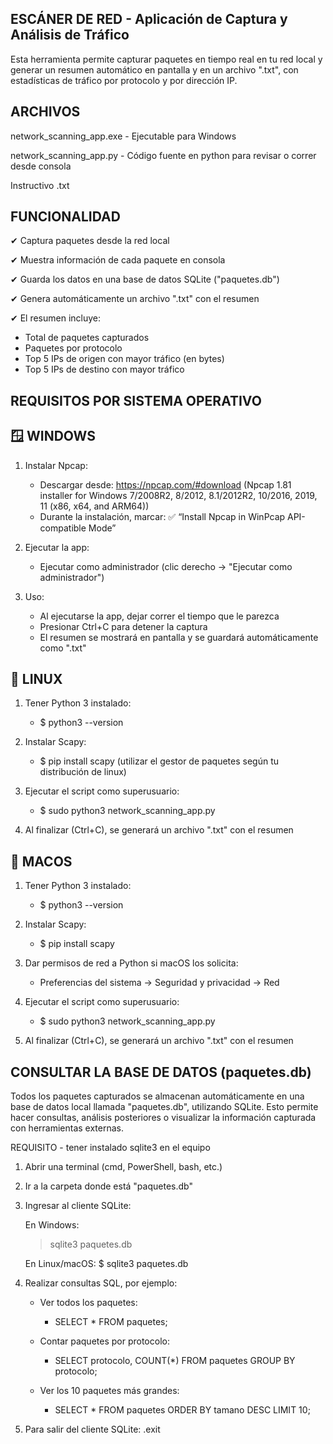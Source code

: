 ESCÁNER DE RED - Aplicación de Captura y Análisis de Tráfico
---------------------------------------------------------------

Esta herramienta permite capturar paquetes en tiempo real en tu red local y generar un resumen automático en pantalla y en un archivo ".txt", con estadísticas de tráfico por protocolo y por dirección IP.

ARCHIVOS
---------------------------------------------------------------


network_scanning_app.exe - Ejecutable para Windows

network_scanning_app.py - Código fuente en python para revisar o correr desde consola

Instructivo .txt

FUNCIONALIDAD
---------------------------------------------------------------


✔ Captura paquetes desde la red local

✔ Muestra información de cada paquete en consola

✔ Guarda los datos en una base de datos SQLite ("paquetes.db")

✔ Genera automáticamente un archivo ".txt" con el resumen

✔ El resumen incluye:
   - Total de paquetes capturados
   - Paquetes por protocolo
   - Top 5 IPs de origen con mayor tráfico (en bytes)
   - Top 5 IPs de destino con mayor tráfico

REQUISITOS POR SISTEMA OPERATIVO
---------------------------------------------------------------

🪟 WINDOWS
---------------------------------------------------------------
1. Instalar Npcap:
   - Descargar desde: https://npcap.com/#download (Npcap 1.81 installer for Windows 7/2008R2, 8/2012, 8.1/2012R2, 10/2016, 2019, 11 (x86, x64, and ARM64))
   - Durante la instalación, marcar:
     ✅ “Install Npcap in WinPcap API-compatible Mode”

2. Ejecutar la app:
   - Ejecutar como administrador (clic derecho → "Ejecutar como administrador")

3. Uso:
   - Al ejecutarse la app, dejar correr el tiempo que le parezca
   - Presionar Ctrl+C para detener la captura
   - El resumen se mostrará en pantalla y se guardará automáticamente como ".txt"

🐧 LINUX
---------------------------------------------------------------

1. Tener Python 3 instalado:
	  - $ python3 --version

2. Instalar Scapy:
	  - $ pip install scapy (utilizar el gestor de paquetes según tu distribución de linux)

3. Ejecutar el script como superusuario:
	  - $ sudo python3 network_scanning_app.py

4. Al finalizar (Ctrl+C), se generará un archivo ".txt" con el resumen

🍎 MACOS
---------------------------------------------------------------

1. Tener Python 3 instalado:
 	 - $ python3 --version

3. Instalar Scapy:
	  - $ pip install scapy

4. Dar permisos de red a Python si macOS los solicita:
 	 - Preferencias del sistema → Seguridad y privacidad → Red

5. Ejecutar el script como superusuario:
	  - $ sudo python3 network_scanning_app.py

6. Al finalizar (Ctrl+C), se generará un archivo ".txt" con el resumen


CONSULTAR LA BASE DE DATOS (paquetes.db)
---------------------------------------------------------------
Todos los paquetes capturados se almacenan automáticamente en una base de datos
local llamada "paquetes.db", utilizando SQLite. Esto permite hacer consultas,
análisis posteriores o visualizar la información capturada con herramientas externas.

REQUISITO - tener instalado sqlite3 en el equipo

1. Abrir una terminal (cmd, PowerShell, bash, etc.)
2. Ir a la carpeta donde está "paquetes.db"
3. Ingresar al cliente SQLite:

   En Windows:
   > sqlite3 paquetes.db

   En Linux/macOS:
   $ sqlite3 paquetes.db

4. Realizar consultas SQL, por ejemplo:

   - Ver todos los paquetes:
     - SELECT * FROM paquetes;
     

   - Contar paquetes por protocolo:
     - SELECT protocolo, COUNT(*) FROM paquetes GROUP BY protocolo;
     

   - Ver los 10 paquetes más grandes:
     - SELECT * FROM paquetes ORDER BY tamano DESC LIMIT 10;

5. Para salir del cliente SQLite:
   .exit
